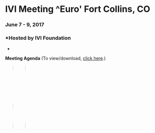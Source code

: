 <div id="rightCol0">

<div data-align="center">

# IVI Meeting ^Euro' Fort Collins, CO

### **June 7 - 9, 2017**

</div>

<div data-align="center">

### *Hosted by IVI Foundation  
  
*

</div>

**Meeting Agenda** (To view/download, [click
here](Jun%202017%20Agenda%20-%20IVI.pdf).)

  

> >  

 

 

  

 

>  

 

> >  

####  

#### 

####  

 

</div>
